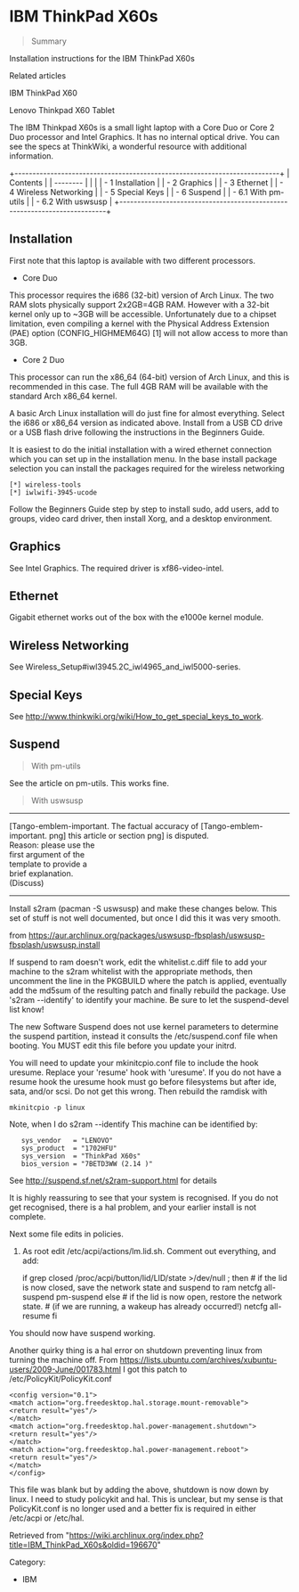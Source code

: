 IBM ThinkPad X60s
=================

> Summary

Installation instructions for the IBM ThinkPad X60s

Related articles

IBM ThinkPad X60

Lenovo Thinkpad X60 Tablet

The IBM Thinkpad X60s is a small light laptop with a Core Duo or Core 2
Duo processor and Intel Graphics. It has no internal optical drive. You
can see the specs at ThinkWiki, a wonderful resource with additional
information.

+--------------------------------------------------------------------------+
| Contents                                                                 |
| --------                                                                 |
|                                                                          |
| -   1 Installation                                                       |
| -   2 Graphics                                                           |
| -   3 Ethernet                                                           |
| -   4 Wireless Networking                                                |
| -   5 Special Keys                                                       |
| -   6 Suspend                                                            |
|     -   6.1 With pm-utils                                                |
|     -   6.2 With uswsusp                                                 |
+--------------------------------------------------------------------------+

Installation
------------

First note that this laptop is available with two different processors.

-   Core Duo

This processor requires the i686 (32-bit) version of Arch Linux. The two
RAM slots physically support 2x2GB=4GB RAM. However with a 32-bit kernel
only up to ~3GB will be accessible. Unfortunately due to a chipset
limitation, even compiling a kernel with the Physical Address Extension
(PAE) option (CONFIG_HIGHMEM64G) [1] will not allow access to more than
3GB.

-   Core 2 Duo

This processor can run the x86_64 (64-bit) version of Arch Linux, and
this is recommended in this case. The full 4GB RAM will be available
with the standard Arch x86_64 kernel.

A basic Arch Linux installation will do just fine for almost everything.
Select the i686 or x86_64 version as indicated above. Install from a USB
CD drive or a USB flash drive following the instructions in the
Beginners Guide.

It is easiest to do the initial installation with a wired ethernet
connection which you can set up in the installation menu. In the base
install package selection you can install the packages required for the
wireless networking

    [*] wireless-tools
    [*] iwlwifi-3945-ucode

Follow the Beginners Guide step by step to install sudo, add users, add
to groups, video card driver, then install Xorg, and a desktop
environment.

Graphics
--------

See Intel Graphics. The required driver is xf86-video-intel.

Ethernet
--------

Gigabit ethernet works out of the box with the e1000e kernel module.

Wireless Networking
-------------------

See Wireless_Setup#iwl3945.2C_iwl4965_and_iwl5000-series.

Special Keys
------------

See http://www.thinkwiki.org/wiki/How_to_get_special_keys_to_work.

Suspend
-------

> With pm-utils

See the article on pm-utils. This works fine.

> With uswsusp

  ------------------------ ------------------------ ------------------------
  [Tango-emblem-important. The factual accuracy of  [Tango-emblem-important.
  png]                     this article or section  png]
                           is disputed.             
                           Reason: please use the   
                           first argument of the    
                           template to provide a    
                           brief explanation.       
                           (Discuss)                
  ------------------------ ------------------------ ------------------------

Install s2ram (pacman -S uswsusp) and make these changes below. This set
of stuff is not well documented, but once I did this it was very smooth.

from
https://aur.archlinux.org/packages/uswsusp-fbsplash/uswsusp-fbsplash/uswsusp.install

If suspend to ram doesn't work, edit the whitelist.c.diff file to add
your machine to the s2ram whitelist with the appropriate methods, then
uncomment the line in the PKGBUILD where the patch is applied,
eventually add the md5sum of the resulting patch and finally rebuild the
package. Use 's2ram --identify' to identify your machine. Be sure to let
the suspend-devel list know!

The new Software Suspend does not use kernel parameters to determine the
suspend partition, instead it consults the /etc/suspend.conf file when
booting. You MUST edit this file before you update your initrd.

You will need to update your mkinitcpio.conf file to include the hook
uresume. Replace your 'resume' hook with 'uresume'. If you do not have a
resume hook the uresume hook must go before filesystems but after ide,
sata, and/or scsi. Do not get this wrong. Then rebuild the ramdisk with

    mkinitcpio -p linux

Note, when I do s2ram --identify This machine can be identified by:

       sys_vendor   = "LENOVO"
       sys_product  = "1702HFU"
       sys_version  = "ThinkPad X60s"
       bios_version = "7BETD3WW (2.14 )"

See http://suspend.sf.net/s2ram-support.html for details

It is highly reassuring to see that your system is recognised. If you do
not get recognised, there is a hal problem, and your earlier install is
not complete.

Next some file edits in policies.

1. As root edit /etc/acpi/actions/lm.lid.sh. Comment out everything, and
add:

    if grep closed /proc/acpi/button/lid/LID/state >/dev/null ; then
        # if the lid is now closed, save the network state and suspend to ram
        netcfg all-suspend
        pm-suspend
    else
        # if the lid is now open, restore the network state.
        # (if we are running, a wakeup has already occurred!)
        netcfg all-resume
    fi

You should now have suspend working.

Another quirky thing is a hal error on shutdown preventing linux from
turning the machine off. From
https://lists.ubuntu.com/archives/xubuntu-users/2009-June/001783.html I
got this patch to /etc/PolicyKit/PolicyKit.conf

    <config version="0.1">
    <match action="org.freedesktop.hal.storage.mount-removable">
    <return result="yes"/>
    </match>
    <match action="org.freedesktop.hal.power-management.shutdown">
    <return result="yes"/>
    </match>
    <match action="org.freedesktop.hal.power-management.reboot">
    <return result="yes"/>
    </match>
    </config>

This file was blank but by adding the above, shutdown is now down by
linux. I need to study policykit and hal. This is unclear, but my sense
is that PolicyKit.conf is no longer used and a better fix is required in
either /etc/acpi or /etc/hal.

Retrieved from
"https://wiki.archlinux.org/index.php?title=IBM_ThinkPad_X60s&oldid=196670"

Category:

-   IBM
